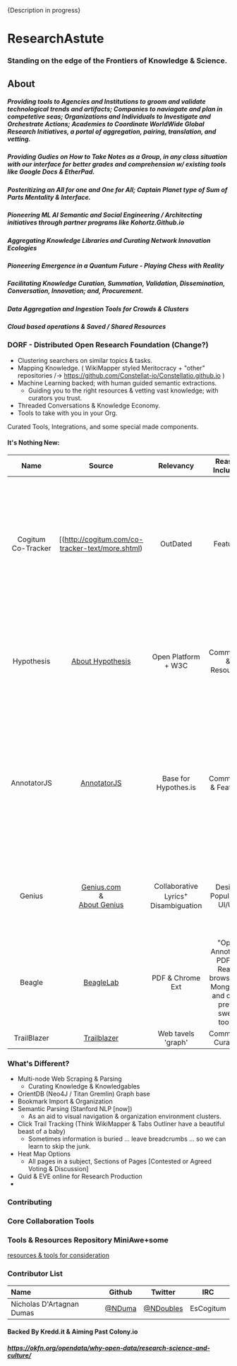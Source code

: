 {Description in progress}
# ResearchAstute
### Standing on the edge of the Frontiers of Knowledge & Science.

## About
##### Providing tools to Agencies and Institutions to groom and validate technological trends and artifacts; Companies to naviagate and plan in competetive seas; Organizations and Individuals to Investigate and Orchestrate Actions; Academies to Coordinate WorldWide Global Research Initiatives, a portal of aggregation, pairing, translation, and vetting.
##### Providing Gudies on How to Take Notes as a Group, in any class situation with our interface for better grades and comprehension w/ existing tools like Google Docs & EtherPad.
##### Posteritizing an All for one and One for All; Captain Planet type of Sum of Parts Mentality & Interface.
##### Pioneering ML AI Semantic and Social Engineering / Architecting initiatives through partner programs like Kohortz.Github.io
##### Aggregating Knowledge Libraries and Curating Network Innovation Ecologies
##### Pioneering Emergence in a Quantum Future - Playing Chess with Reality
##### Facilitating Knowledge Curation, Summation, Validation, Dissemination, Conversation, Innovation; and, Procurement.
##### Data Aggregation and Ingestion Tools for Crowds & Clusters

##### Cloud based operations & Saved / Shared Resources



### DORF - Distributed Open Research Foundation (Change?)
 - Clustering searchers on similar topics & tasks.
 - Mapping Knowledge. ( WikiMapper styled Meritocracy + "other" repositories /-> https://github.com/Constellat-io/Constellatio.github.io )
 - Machine Learning backed; with human guided semantic extractions.
   - Guiding you to the right resources & vetting vast knowledge; with curators you trust.
 - Threaded Conversations & Knowledge Economy.
 - Tools to take with you in your Org.

Curated Tools, Integrations, and some special made components.


#### It's Nothing New:
| Name | Source | Relevancy | Reason Included | Description | Open | License |
|:---: | :----: | :-------: | :-------------: | :---------: | :--: | :-: |
| Cogitum Co-Tracker | [(http://cogitum.com/co-tracker-text/more.shtml) | OutDated | Features | "Cogitum Co-Citer is a tool for creating collections of texts from the Internet. It automatically captures the selected text, its Internet address, its title and date of adding to the database." | No |
| Hypothesis | [About Hypothesis](https://hypothes.is/about/) | Open Platform + W3C | Community & Resources | "Our mission is to bring a new layer to the web. Use Hypothesis to discuss, collaborate, organize your research, or take personal notes." | [YES](https://github.com/hypothesis)
| AnnotatorJS | [AnnotatorJS](http://annotatorjs.org/) | Base for Hypothes.is | Community & Features | "Annotator is an open-source JavaScript library to easily add annotation functionality to any webpage. Annotations can have comments, tags, links, users, and more." | [YES](http://github.com/openannotation/annotator/) |
| Genius | [Genius.com](http://Genius.com) <br>&</br> [About Genius](http://genius.com/web-annotator) | Collaborative Lyrics<sup>+</sup> Disambiguation | Design, Popularity, UI/UX | "Genius is the world’s biggest collection of song lyrics and crowdsourced musical knowledge." | - |
| Beagle | [BeagleLab](http://burntfen.com/projects/beagle/) | PDF & Chrome Ext | "Open Annotator, PDF.js, React, browserify, MongoDB, and other pretty sweet tools" | "...a system to capture, understand, and share lost data, we can facilitate science as a whole." | [YES](https://github.com/BeagleLab/beagle) | [MIT](https://raw.githubusercontent.com/BeagleLab/beagle/master/LICENSE) |
| TrailBlazer | [Trailblazer](Trailblazer.io) | Web tavels 'graph' | Community Curation | 'fill in later' | Pending | -- |

### What's Different?
 - Multi-node Web Scraping & Parsing
   - Curating Knowledge & Knowledgables
 - OrientDB (Neo4J / Titan Gremlin) Graph base
 - Bookmark Import & Organization
 - Semantic Parsing (Stanford NLP [now])
   - As an aid to visual navigation & organization environment clusters.
 - Click Trail Tracking (Think WikiMapper & Tabs Outliner have a beautiful beast of a baby)
   - Sometimes information is buried ... leave breadcrumbs ... so we can learn to skip the junk.
 - Heat Map Options
   - All pages in a subject, Sections of Pages [Contested or Agreed Voting & Discussion]
 - Quid & EVE online for Research Production
 - 
 
### Contributing

### Core Collaboration Tools

### Tools & Resources Repository MiniAwe+some
[resources & tools for consideration](https://github.com/NDuma/ResearchAstute/blob/master/resources_tools.md)

### Contributor List

Name | Github | Twitter | IRC |
:--- | :----: | :-----: | :-:
| Nicholas D'Artagnan Dumas | [@NDuma](//github.com/NDuma) | [@NDoubles](//twitter.com/NDoubles) | EsCogitum |

#### Backed By Kredd.it & Aiming Past Colony.io
##### https://okfn.org/opendata/why-open-data/research-science-and-culture/
